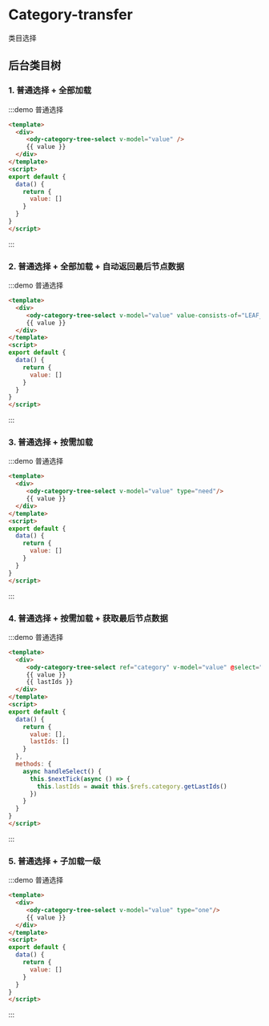 # Category-transfer

类目选择

## 后台类目树

### 1. 普通选择 + 全部加载

:::demo 普通选择

```html
<template>
  <div>
     <ody-category-tree-select v-model="value" />
     {{ value }}
  </div>
</template>
<script>
export default {
  data() {
    return {
      value: []
    }
  }
}
</script>
```

:::

### 2. 普通选择 + 全部加载 + 自动返回最后节点数据

:::demo 普通选择

```html
<template>
  <div>
     <ody-category-tree-select v-model="value" value-consists-of="LEAF_PRIORITY"/>
     {{ value }}
  </div>
</template>
<script>
export default {
  data() {
    return {
      value: []
    }
  }
}
</script>
```
:::

### 3. 普通选择 + 按需加载

:::demo 普通选择

```html
<template>
  <div>
     <ody-category-tree-select v-model="value" type="need"/>
     {{ value }}
  </div>
</template>
<script>
export default {
  data() {
    return {
      value: []
    }
  }
}
</script>
```

:::

### 4. 普通选择 + 按需加载 + 获取最后节点数据

:::demo 普通选择

```html
<template>
  <div>
     <ody-category-tree-select ref="category" v-model="value" @select="handleSelect" type="need"/>
     {{ value }}
     {{ lastIds }}
  </div>
</template>
<script>
export default {
  data() {
    return {
      value: [],
      lastIds: []
    }
  },
  methods: {
    async handleSelect() {
      this.$nextTick(async () => {
        this.lastIds = await this.$refs.category.getLastIds()
      })
    }
  }
}
</script>
```

:::


### 5. 普通选择 + 子加载一级

:::demo 普通选择

```html
<template>
  <div>
     <ody-category-tree-select v-model="value" type="one"/>
     {{ value }}
  </div>
</template>
<script>
export default {
  data() {
    return {
      value: []
    }
  }
}
</script>
```

:::